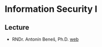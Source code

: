 # Information Security I
## Lecture

- RNDr. Antonín Beneš, Ph.D. [web](http://www.obluda.cz/iprednasky/index.html)
